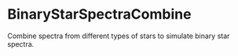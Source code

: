 # BinaryStarSpectraCombine
Combine spectra from different types of stars to simulate binary star spectra. 
